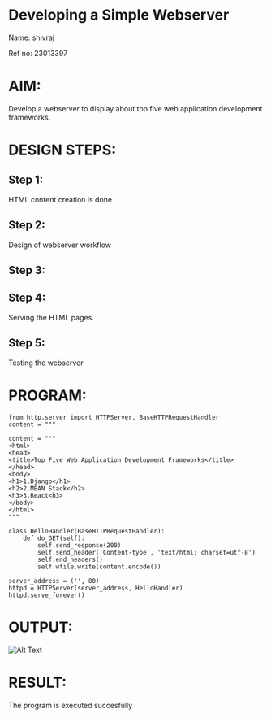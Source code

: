 # Developing a Simple Webserver
Name: shivraj

Ref no: 23013397
# AIM:

Develop a webserver to display about top five web application development frameworks.

# DESIGN STEPS:

## Step 1:

HTML content creation is done

## Step 2:

Design of webserver workflow

## Step 3:

## Step 4:

Serving the HTML pages.

## Step 5:

Testing the webserver
# PROGRAM:
```
from http.server import HTTPServer, BaseHTTPRequestHandler
content = """

content = """
<html>
<head>
<title>Top Five Web Application Development Frameworks</title>
</head>
<body>
<h1>1.Django</h1>
<h2>2.MEAN Stack</h2>
<h3>3.React<h3>
</body>
</html>
"""

class HelloHandler(BaseHTTPRequestHandler):
    def do_GET(self):
        self.send_response(200)
        self.send_header('Content-type', 'text/html; charset=utf-8')
        self.end_headers()
        self.wfile.write(content.encode())

server_address = ('', 80)
httpd = HTTPServer(server_address, HelloHandler)
httpd.serve_forever()
```

# OUTPUT:
![Alt Text](images/webserver1.png)
# RESULT:

The program is executed succesfully
